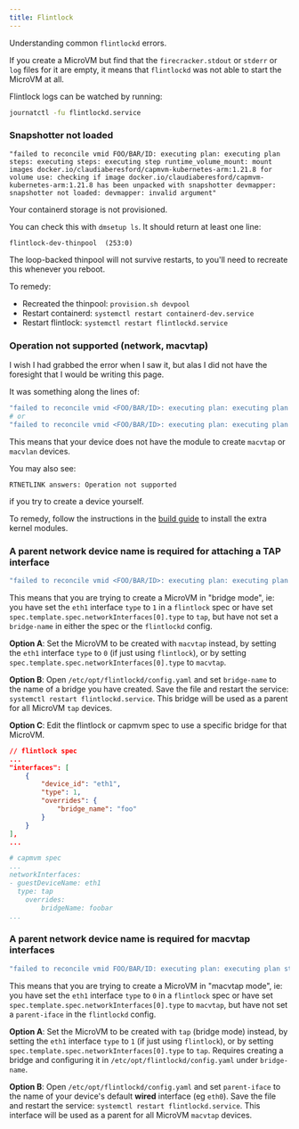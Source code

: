 ```yaml
---
title: Flintlock
---
```


Understanding common `flintlockd` errors.

If you create a MicroVM but find that the `firecracker.stdout` or `stderr` or `log`
files for it are empty, it means that `flintlockd` was not able to start the MicroVM at
all.

Flintlock logs can be watched by running:

```bash
journatctl -fu flintlockd.service
```

### Snapshotter not loaded

```
"failed to reconcile vmid FOO/BAR/ID: executing plan: executing plan steps: executing steps: executing step runtime_volume_mount: mount images docker.io/claudiaberesford/capmvm-kubernetes-arm:1.21.8 for volume use: checking if image docker.io/claudiaberesford/capmvm-kubernetes-arm:1.21.8 has been unpacked with snapshotter devmapper: snapshotter not loaded: devmapper: invalid argument"
```

Your containerd storage is not provisioned.

You can check this with `dmsetup ls`. It should return at least one line:

```
flintlock-dev-thinpool  (253:0)
```

The loop-backed thinpool will not survive restarts, to you'll need
to recreate this whenever you reboot.

To remedy:

- Recreated the thinpool: `provision.sh devpool`
- Restart containerd: `systemctl restart containerd-dev.service`
- Restart flintlock: `systemctl restart flintlockd.service`

### Operation not supported (network, macvtap)

I wish I had grabbed the error when I saw it, but alas I did not have the foresight
that I would be writing this page.

It was something along the lines of:

```sh
"failed to reconcile vmid <FOO/BAR/ID>: executing plan: executing plan steps: executing steps: executing step network_iface_create: creating network interface: Operation not supported"
# or
"failed to reconcile vmid <FOO/BAR/ID>: executing plan: executing plan steps: executing steps: executing step network_iface_create: creating network interface: Operation not permitted"
```

This means that your device does not have the module to create `macvtap` or `macvlan`
devices.

You may also see:

```
RTNETLINK answers: Operation not supported
```

if you try to create a device yourself.

To remedy, follow the instructions in the [build guide](/docs/build-guide/host-bootstrapping)
to install the extra kernel modules.

### A parent network device name is required for attaching a TAP interface

```sh
"failed to reconcile vmid <FOO/BAR/ID>: executing plan: executing plan steps: executing steps: executing step network_iface_create: creating network interface: a parent network device name is required for attaching a TAP interface"
```

This means that you are trying to create a MicroVM in "bridge mode", ie: you have
set the `eth1` interface `type` to `1` in a `flintlock` spec or have set
`spec.template.spec.networkInterfaces[0].type` to `tap`, but have not set a `bridge-name`
in either the spec or the `flintlockd` config.

**Option A**: Set the MicroVM to be created with `macvtap` instead, by setting the `eth1`
interface `type` to `0` (if just using `flintlock`), or by setting
`spec.template.spec.networkInterfaces[0].type` to `macvtap`.

**Option B**: Open `/etc/opt/flintlockd/config.yaml` and set `bridge-name` to the name
of a bridge you have created. Save the file and restart the service: `systemctl restart flintlockd.service`.
This bridge will be used as a parent for all MicroVM `tap` devices.

**Option C**: Edit the flintlock or capmvm spec to use a specific bridge for that
MicroVM.

```json
// flintlock spec
...
"interfaces": [
	{
		"device_id": "eth1",
		"type": 1,
		"overrides": {
			"bridge_name": "foo"
		}
	}
],
...
```
```yaml
# capmvm spec
...
networkInterfaces:
- guestDeviceName: eth1
  type: tap
	overrides:
		bridgeName: foobar
...
```

### A parent network device name is required for macvtap interfaces

```sh
"failed to reconcile vmid FOO/BAR/ID: executing plan: executing plan steps: executing steps: executing step network_iface_create: creating network interface: a parent network device name is required for macvtap interfaces"
```

This means that you are trying to create a MicroVM in "macvtap mode", ie: you have
set the `eth1` interface `type` to `0` in a `flintlock` spec or have set
`spec.template.spec.networkInterfaces[0].type` to `macvtap`, but have not set a `parent-iface`
in the `flintlockd` config.

**Option A**: Set the MicroVM to be created with `tap` (bridge mode) instead, by setting the `eth1`
interface `type` to `1` (if just using `flintlock`), or by setting
`spec.template.spec.networkInterfaces[0].type` to `tap`. Requires creating a bridge
and configuring it in `/etc/opt/flintlockd/config.yaml` under `bridge-name`.

**Option B**: Open `/etc/opt/flintlockd/config.yaml` and set `parent-iface` to the name
of your device's default **wired** interface (eg `eth0`). Save the file and restart the service: `systemctl restart flintlockd.service`.
This interface will be used as a parent for all MicroVM `macvtap` devices.

